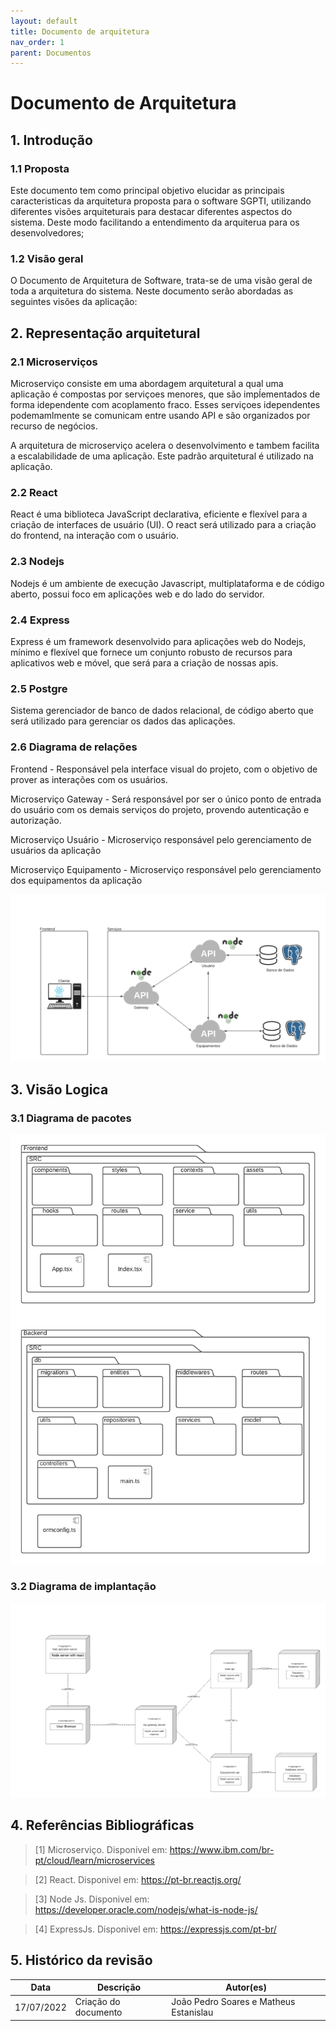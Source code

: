 ```yaml
---
layout: default
title: Documento de arquitetura
nav_order: 1
parent: Documentos
---
```


# Documento de Arquitetura

## 1. Introdução

### 1.1 Proposta

Este documento tem como principal objetivo elucidar as principais caracteristicas da arquitetura proposta para o software SGPTI, utilizando diferentes visões arquiteturais para destacar diferentes aspectos do sistema. Deste modo facilitando a entendimento da arquiterua para os desenvolvedores; 

### 1.2 Visão geral

O Documento de Arquitetura de Software, trata-se de uma visão geral de toda a arquitetura do sistema. Neste documento serão abordadas as seguintes visões da aplicação:


## 2. Representação arquitetural

### 2.1 Microserviços

Microserviço consiste em uma abordagem arquitetural a qual uma aplicação é compostas por serviçoes menores, que são impĺementados de forma idependente com acoplamento fraco. Esses serviçoes idependentes podemamlmente se comunicam entre usando API e são organizados por recurso de negócios. 

A arquitetura de microserviço acelera o desenvolvimento e tambem facilita a escalabilidade de uma aplicação. Este padrão arquitetural é utilizado na aplicação.
### 2.2 React

React é uma biblioteca JavaScript declarativa, eficiente e flexível para a criação de interfaces de usuário (UI). O react será utilizado para a criação do frontend, na interação com o usuário.

### 2.3 Nodejs
Nodejs é um ambiente de execução Javascript, multiplataforma e de código aberto,
possui foco em aplicações web e do lado do servidor.

### 2.4 Express
Express é um framework desenvolvido para aplicações web do Nodejs, mínimo e flexível que fornece um conjunto robusto de recursos para aplicativos web e móvel, que será para a criação de nossas apis.

### 2.5 Postgre
Sistema gerenciador de banco de dados relacional, de código aberto que será utilizado para gerenciar os dados das aplicações.

### 2.6 Diagrama de relações

Frontend - Responsável pela interface visual do projeto, com o objetivo de prover as interações com os usuários.

Microserviço Gateway - Será responsável por ser o único ponto de entrada do usuário com os demais serviços do projeto, provendo autenticação e autorização.

Microserviço Usuário - Microserviço responsável pelo gerenciamento de usuários da aplicação 

Microserviço Equipamento -  Microserviço responsável pelo gerenciamento dos equipamentos da aplicação 


![diagrama de relações](../assets/diagrama-de-relacoes.png)

## 3. Visão Logica

### 3.1 Diagrama de pacotes 

![diagrama de pacotes](../assets/diagrama-de-pacotes.png)

<!-- ### 3.2 Diagrama de classes
![diagrama de classes](../assets/diagrama-de-classes.png) -->

### 3.2 Diagrama de implantação

![diagrama de implantação](../assets/diagrama-de-implantacao.png)

## 4. Referências Bibliográficas

> [1] Microserviço. Disponivel em: https://www.ibm.com/br-pt/cloud/learn/microservices

> [2] React. Disponivel em: https://pt-br.reactjs.org/

> [3] Node Js. Disponivel em: https://developer.oracle.com/nodejs/what-is-node-js/

> [4] ExpressJs. Disponivel em: https://expressjs.com/pt-br/
## 5. Histórico da revisão

|**Data**|**Descrição**|**Autor(es)**|
|--------|-------------|-------------|
|17/07/2022|Criação do documento| João Pedro Soares e Matheus Estanislau |
